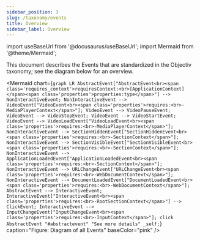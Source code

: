 ```yaml
---
sidebar_position: 3
slug: /taxonomy/events
title: Overview
sidebar_label: Overview
---
```


import useBaseUrl from '@docusaurus/useBaseUrl';
import Mermaid from '@theme/Mermaid';

This document describes the Events that are standardized in the Objectiv taxonomy; see the diagram below for an overview.

<Mermaid chart={`
	graph LR
    AbstractEvent["AbstractEvent<br><span class='requires_context'>requiresContext:<br>[ApplicationContext]</span><span class='properties'>properties:type</span>"] --> NonInteractiveEvent;
    NonInteractiveEvent --> VideoEvent["VideoEvent<br><span class='properties'>requires:<br>-MediaPlayerContext</span>"];
    VideoEvent --> VideoPauseEvent;
    VideoEvent --> VideoStopEvent;
    VideoEvent --> VideoStartEvent;
    VideoEvent --> VideoLoadEvent["VideoLoadEvent<br><span class='properties'>requires:<br>-MediaPlayerContext</span>"];
    NonInteractiveEvent --> SectionHiddenEvent["SectionHiddenEvent<br><span class='properties'>requires:<br>-SectionContext</span>"];
    NonInteractiveEvent --> SectionVisibleEvent["SectionVisibleEvent<br><span class='properties'>requires:<br>-SectionContext</span>"];
    NonInteractiveEvent --> ApplicationLoadedEvent["ApplicationLoadedEvent<br><span class='properties'>requires:<br>-SectionContext</span>"];
    NonInteractiveEvent --> URLChangeEvent["URLChangeEvent<br><span class='properties'>requires:<br>-WebDocumentContext</span>"];
    NonInteractiveEvent --> DocumentLoadedEvent["DocumentLoadedEvent<br><span class='properties'>requires:<br>-WebDocumentContext</span>"];
    AbstractEvent --> InteractiveEvent;
    InteractiveEvent["InteractiveEvent<br><span class='properties'>requires:<br>-RootSectionContext</span>"] --> ClickEvent;
    InteractiveEvent --> InputChangeEvent["InputChangeEvent<br><span class='properties'>requires:<br>-InputContext</span>"];
    click AbstractEvent "#abstractevent" "See more details" _self;
`} caption="Figure: Diagram of all Events" baseColor="pink" />